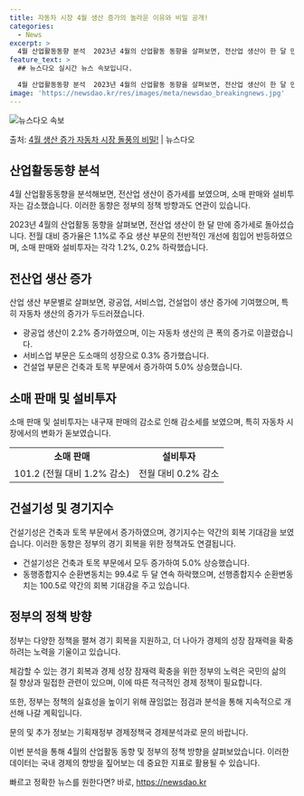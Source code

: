 ```yaml
---
title: 자동차 시장 4월 생산 증가의 놀라운 이유와 비밀 공개!
categories:
  - News
excerpt: >
  4월 산업활동동향 분석  2023년 4월의 산업활동 동향을 살펴보면, 전산업 생산이 한 달 만에 증가세로 돌…
feature_text: >
  ## 뉴스다오 실시간 뉴스 속보입니다.

  4월 산업활동동향 분석  2023년 4월의 산업활동 동향을 살펴보면, 전산업 생산이 한 달 만에 증가세로 돌…
image: 'https://newsdao.kr/res/images/meta/newsdao_breakingnews.jpg'
---
```


![뉴스다오 속보](https://newsdao.kr/res/images/meta/newsdao_breakingnews.jpg)

<p>출처: <a href="https://newsdao.kr/4009" rel="dofollow">4월 생산 증가 자동차 시장 돌풍의 비밀!</a> | 뉴스다오</p>

<h2 data-ke-size="size26">산업활동동향 분석</h2>
4월 산업활동동향을 분석해보면, 전산업 생산이 증가세를 보였으며, 소매 판매와 설비투자는 감소했습니다. 이러한 동향은 정부의 정책 방향과도 연관이 있습니다.

<p data-ke-size="size16">2023년 4월의 산업활동 동향을 살펴보면, 전산업 생산이 한 달 만에 증가세로 돌아섰습니다. 전월 대비 증가율은 1.1%로 주요 생산 부문의 전반적인 개선에 힘입어 반등하였으며, 소매 판매와 설비투자는 각각 1.2%, 0.2% 하락했습니다.</p>

<h2 data-ke-size="size26">전산업 생산 증가</h2>
산업 생산 부문별로 살펴보면, 광공업, 서비스업, 건설업이 생산 증가에 기여했으며, 특히 자동차 생산의 증가가 두드러졌습니다.

<ul>
  <li>광공업 생산이 2.2% 증가하였으며, 이는 자동차 생산의 큰 폭의 증가로 이끌렸습니다.</li>
  <li>서비스업 부문은 도소매의 성장으로 0.3% 증가했습니다.</li>
  <li>건설업 부문은 건축과 토목 부문에서 증가하여 5.0% 상승했습니다.</li>
</ul>

<h2 data-ke-size="size26">소매 판매 및 설비투자</h2>
소매 판매 및 설비투자는 내구재 판매의 감소로 인해 감소세를 보였으며, 특히 자동차 시장에서의 변화가 돋보였습니다.

<table>
	<tr>
		<td style="text-align: center; height: 17px;"><b>소매 판매</b></td>
		<td style="text-align: center; height: 17px;"><b>설비투자</b></td>
	</tr>
	<tr>
		<td style="text-align: center; height: 17px;">101.2 (전월 대비 1.2% 감소)</td>
		<td style="text-align: center; height: 17px;">전월 대비 0.2% 감소</td>
	</tr>
</table>

<h2 data-ke-size="size26">건설기성 및 경기지수</h2>
건설기성은 건축과 토목 부문에서 증가하였으며, 경기지수는 약간의 회복 기대감을 보였습니다. 이러한 동향은 정부의 경기 회복을 위한 정책과도 연결됩니다.

<ul>
  <li>건설기성은 건축과 토목 부문에서 모두 증가하여 5.0% 상승했습니다.</li>
  <li>동행종합지수 순환변동치는 99.4로 두 달 연속 하락했으며, 선행종합지수 순환변동치는 100.5로 약간의 회복 기대감을 주고 있습니다.</li>
</ul>

<h2 data-ke-size="size26">정부의 정책 방향</h2>
정부는 다양한 정책을 펼쳐 경기 회복을 지원하고, 더 나아가 경제의 성장 잠재력을 확충하려는 노력을 기울이고 있습니다.

<p data-ke-size="size16">체감할 수 있는 경기 회복과 경제 성장 잠재력 확충을 위한 정부의 노력은 국민의 삶의 질 향상과 밀접한 관련이 있으며, 이에 따른 적극적인 경제 정책이 필요합니다.</p>

<p data-ke-size="size16">또한, 정부는 정책의 실효성을 높이기 위해 끊임없는 점검과 분석을 통해 지속적으로 개선해 나갈 계획입니다.</p>

<p data-ke-size="size16">문의 및 추가 정보는 기획재정부 경제정책국 경제분석과로 문의 바랍니다.</p>

이번 분석을 통해 4월의 산업활동 동향 및 정부의 정책 방향을 살펴보았습니다. 이러한 데이터는 국내 경제의 향방을 짚어보는 데 중요한 지표로 활용될 수 있습니다. 

빠르고 정확한 뉴스를 원한다면? 바로, <a href="https://newsdao.kr" rel="dofollow">https://newsdao.kr</a>


